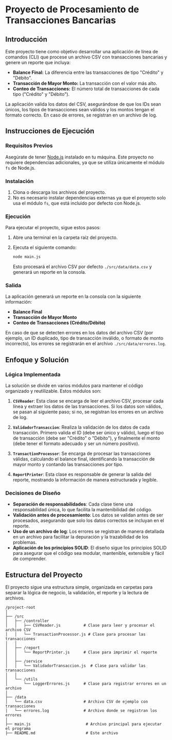 # Proyecto de Procesamiento de Transacciones Bancarias

## **Introducción**

Este proyecto tiene como objetivo desarrollar una aplicación de línea de comandos (CLI) que procese un archivo CSV con transacciones bancarias y genere un reporte que incluya:

- **Balance Final:** La diferencia entre las transacciones de tipo "Crédito" y "Débito".
- **Transacción de Mayor Monto:** La transacción con el valor más alto.
- **Conteo de Transacciones:** El número total de transacciones de cada tipo ("Crédito" y "Débito").

La aplicación valida los datos del CSV, asegurándose de que los IDs sean únicos, los tipos de transacciones sean válidos y los montos tengan el formato correcto. En caso de errores, se registran en un archivo de log.

## **Instrucciones de Ejecución**

### Requisitos Previos

Asegúrate de tener [Node.js](https://nodejs.org/) instalado en tu máquina. Este proyecto no requiere dependencias adicionales, ya que se utiliza únicamente el módulo `fs` de Node.js.

### Instalación

1. Clona o descarga los archivos del proyecto.
2. No es necesario instalar dependencias externas ya que el proyecto solo usa el módulo `fs`, que está incluido por defecto con Node.js.

### Ejecución

Para ejecutar el proyecto, sigue estos pasos:

1. Abre una terminal en la carpeta raíz del proyecto.
2. Ejecuta el siguiente comando:

   ```bash
   node main.js
   ```

   Esto procesará el archivo CSV por defecto `./src/data/data.csv` y generará un reporte en la consola.

### Salida

La aplicación generará un reporte en la consola con la siguiente información:
- **Balance Final**
- **Transacción de Mayor Monto**
- **Conteo de Transacciones (Crédito/Débito)**

En caso de que se detecten errores en los datos del archivo CSV (por ejemplo, un ID duplicado, tipo de transacción inválido, o formato de monto incorrecto), los errores se registrarán en el archivo `./src/data/errores.log`.

## **Enfoque y Solución**

### **Lógica Implementada**

La solución se divide en varios módulos para mantener el código organizado y reutilizable. Estos módulos son:

1. **`CSVReader`**: Esta clase se encarga de leer el archivo CSV, procesar cada línea y extraer los datos de las transacciones. Si los datos son válidos, se pasan al siguiente paso; si no, se registran los errores en un archivo de log.

2. **`ValidadorTransaccion`**: Realiza la validación de los datos de cada transacción. Primero valida el ID (debe ser único y válido), luego el tipo de transacción (debe ser "Crédito" o "Débito"), y finalmente el monto (debe tener el formato adecuado y ser un número positivo).

3. **`TransactionProcessor`**: Se encarga de procesar las transacciones válidas, calculando el balance final, identificando la transacción de mayor monto y contando las transacciones por tipo.

4. **`ReportPrinter`**: Esta clase es responsable de generar la salida del reporte, mostrando la información de manera estructurada y legible.

### **Decisiones de Diseño**

- **Separación de responsabilidades**: Cada clase tiene una responsabilidad única, lo que facilita la mantenibilidad del código.
- **Validación antes de procesamiento**: Los datos se validan antes de ser procesados, asegurando que solo los datos correctos se incluyan en el reporte.
- **Uso de un archivo de log**: Los errores se registran de manera detallada en un archivo para facilitar la depuración y la trazabilidad de los problemas.
- **Aplicación de los principios SOLID**: El diseño sigue los principios SOLID para asegurar que el código sea modular, mantenible, extensible y fácil de comprender.

## **Estructura del Proyecto**

El proyecto sigue una estructura simple, organizada en carpetas para separar la lógica de negocio, la validación, el reporte y la lectura de archivos.

```
/project-root
│
├── /src
│   ├── /controller
│   │   ├── CSVReader.js          # Clase para leer y procesar el archivo CSV
│   │   └── TransactionProcessor.js # Clase para procesar las transacciones
│   │
│   ├── /report
│   │   └── ReportPrinter.js      # Clase para imprimir el reporte
│   │
│   ├── /service
│   │   └── ValidadorTransaccion.js  # Clase para validar las transacciones
│   │
│   └── /utils
│       └── LoggerErrores.js      # Clase para registrar errores en un archivo
│
├── /data
│   └── data.csv                  # Archivo CSV de ejemplo con transacciones
│   └── errores.log               # Archivo donde se registran los errores
│
├── main.js                        # Archivo principal para ejecutar el programa
├── README.md                      # Este archivo
```
